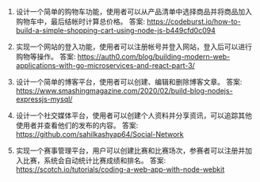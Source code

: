 

1. 设计一个简单的购物车功能，使用者可以从产品清单中选择商品并将商品加入购物车中，最后结帐时计算总价格。
答案: https://codeburst.io/how-to-build-a-simple-shopping-cart-using-node-js-b449cfd0c094

2. 实现一个网站的登入功能，使用者可以注册帐号并登入网站，登入后可以进行购物等操作。
答案: https://auth0.com/blog/building-modern-web-applications-with-go-microservices-and-react-part-3/


3. 设计一个简单的博客平台，使用者可以创建、编辑和删除博客文章。
答案: https://www.smashingmagazine.com/2020/02/build-blog-nodejs-expressjs-mysql/


4. 设计一个社交媒体平台，使用者可以创建个人资料并分享资讯，可以追踪其他使用者并查看他们的发布的内容。
答案: https://github.com/sahilkashyap64/Social-Network


5. 实现一个赛事管理平台，用户可以创建比赛和比赛场次，参赛者可以注册并加入比赛，系统会自动统计比赛成绩和排名。
答案: https://scotch.io/tutorials/coding-a-web-app-with-node-webkit